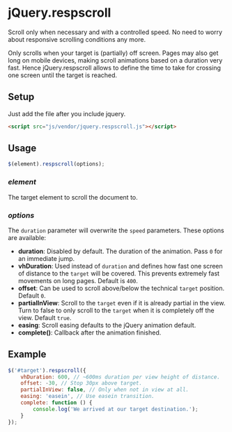 # jQuery.respscroll

Scroll only when necessary and with a controlled speed. No need to worry about responsive scrolling conditions any more.

Only scrolls when your target is (partially) off screen. Pages may also get long on mobile devices, making scroll animations based on a duration very fast. Hence jQuery.respscroll allows to define the time to take for crossing one screen until the target is reached.

## Setup

Just add the file after you include jquery.
```html
<script src="js/vendor/jquery.respscroll.js"></script>
```

## Usage

```js
$(element).respscroll(options);
```

### _element_

The target element to scroll the document to.

### _options_

The `duration` parameter will overwrite the `speed` parameters. These options are available:

* __duration__: Disabled by default. The duration of the animation. Pass `0` for an immediate jump.
* __vhDuration__: Used instead of `duration` and defines how fast one screen of distance to the `target` will be covered. This prevents extremely fast movements on long pages. Default is `400`.
* __offset__: Can be used to scroll above/below the technical `target` position. Default `0`.
* __partialInView__: Scroll to the `target` even if it is already partial in the view. Turn to false to only scroll to the `target` when it is completely off the view. Default `true`.
* __easing__: Scroll easing defaults to the jQuery animation default.
* __complete()__: Callback after the animation finished.

## Example

```js
$('#target').respscroll({
    vhDuration: 600, // ~600ms duration per view height of distance.
    offset: -30, // Stop 30px above target.
    partialInView: false, // Only when not in view at all.
    easing: 'easein', // Use easein transition.
    complete: function () {
        console.log('We arrived at our target destination.');
    }
});
```

